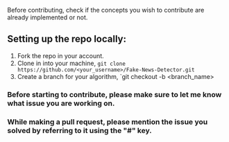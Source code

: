 Before contributing, check if the concepts you wish to contribute are already implemented or not.

## Setting up the repo locally:
1. Fork the repo in your account.
2. Clone in into your machine, `git clone https://github.com/<your_username>/Fake-News-Detector.git`
3. Create a branch for your algorithm, `git checkout -b <branch_name>

### Before starting to contribute, please make sure to let me know what issue you are working on.

### While making a pull request, please mention the issue you solved by referring to it using the "#" key.
